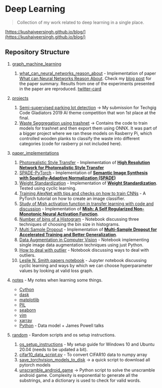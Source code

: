 # Deep Learning
> Collection of my work related to deep learning in a single place.

[https://kushajveersingh.github.io/blog/](https://kushajveersingh.github.io/blog/)

## Repository Structure

1. [graph_machine_learning](graph_machine_learning)

    1. [what_can_neural_networks_reason_about](graph_machine_learning/what_can_neural_networks_reason_about) - Implementation of paper [What can Neural Networks Reason About](https://arxiv.org/abs/1905.13211). Check my [blog post](https://kushajveersingh.github.io/blog/graph_machine_learning/2020/11/07/post-0013.html) for the paper summary. Results from one of the experiments presented in the paper are reproduced. [twitter-card](https://twitter.com/Kkushaj/status/1325445905554706434)

2. [projects](projects)

    1. [Semi-supervised parking lot detection](https://github.com/KushajveerSingh/Unsupervised-Parking-Lot-Detection) -> My submission for Techgig Code Gladiators 2019 AI theme competition that won 1st place at the final.
    2. [Waste Seggregation using trashnet](projects/Waste_Seggregation_using_trashnet) -> Contains the code to train models for trashnet and then export them using ONNX. It was part of a bigger project where we ran these models on Rasberry Pi, which controlled wooden planks to classify the waste into different categories (code for rasberry pi not included here).

3. [paper_implementations](paper_implementations)

    1. [Photorealistic Style Transfer](https://github.com/KushajveerSingh/Photorealistic-Style-Transfer) - Implementation of [**High Resolution Network for Photorealistic Style Transfer**](https://arxiv.org/abs/1904.11617) 
    2. [SPADE-PyTorch](https://github.com/KushajveerSingh/SPADE-PyTorch) - Implementation of [**Semantic Image Synthesis with Spatially-Adaptive Normalization (SPADE)**](https://arxiv.org/abs/1903.07291)
    3. [Weight Standardization](paper_implementations/weight_standardization) - Implementation of [**Weight Standardization**](https://arxiv.org/abs/1903.10520). Tested using cyclic learning.
    4. [Training AlexNet with tips and checks on how to train CNNs](paper_implementations/Training%20AlexNet%20with%20tips%20and%20checks%20on%20how%20to%20train%20CNNs) - A PyTorch tutorial on how to create an image classifier.
    5. [Study of Mish activation function in transfer learning with code and discussion](paper_implementations/Study%20of%20Mish%20activation%20function%20in%20transfer%20learning%20with%20code%20and%20discussion) - Implementation of [**Mish: A Self Regularized Non-Monotonic Neural Activation Function**](https://arxiv.org/abs/1908.08681).
    6. [Number of bins of a Histogram](paper_implementations/Number%20of%20bins%20of%20a%20Histogram) - Notebook discussing three techniques of choosing the bin size in histograms.
    7. [Multi Sample Dropout](paper_implementations/Multi%20Sample%20Dropout) - Implementation of [**Multi-Sample Dropout for Accelerated Training and Better Generalization**](https://arxiv.org/abs/1905.09788).
    8. [Data Augmentation in Computer Vision](paper_implementations/Data%20Augmentation%20in%20Computer%20Vision) - Notebook implementing single image data augmentation techniques using just Python.
    9.  [How to deal with outlier](paper_implementations/How%20to%20deal%20with%20outliers) - Notebook discussing ways to deal with outliers.
    10. [Leslie N. Smith papers notebook](paper_implementations/Leslie%20N.%20Smith%20papers%20notebook) - Jupyter notebook discussing cyclic learning and ways by which we can choose hyperparameter values by looking at valid loss graph.
        
4. [notes](notes) - My notes when learning some things.

   * [Cython](notes/cython.ipynb)
   * [dask](notes/dask.ipynb)
   * [matplotlib](notes/matplotlib.ipynb)
   * [PIL](notes/PIL.ipynb)
   * [seaborn](notes/seaborn.ipynb)
   * [vim](notes/vim.txt)
   * [xarray](notes/xarray.ipynb)
   * [Python](notes/Python) - Data model + James Powell talks

5. [random](random) - Random scripts and os setup instructions.
   
    1. [os_setup_instructions](random/os_setup_instructions) - My setup guide for Windows 10 and Ubuntu 20.04 (needs to be updated a bit).
    2. [cifar10_data_script.py](random/cifar10_data_script.py) - To convert CIFAR10 data to numpy array
    3. [save_torchvision_models_to_disk](random/save_torchvision_models_to_disk.ipynb) -> a quick script to download all pytorch models
    4. [unscramble_android_game](random/unscramble_android_game) -> Python script to solve the unscramble android game. Complexity is exponential to generate all the substrings, and a dictionary is used to check for valid words.
